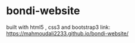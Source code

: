 # bondi-website
 built with html5 , css3 and bootstrap3
 link:
 https://mahmoudali2233.github.io/bondi-website/
